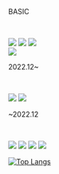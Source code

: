 

<p>BASIC</p>
<br />

<a><img src="https://img.shields.io/badge/-JavaScript-%23F7DF1E?style=flat-square&logo=JavaScript&logoColor=white"/></a>
<a><img src="https://img.shields.io/npm/types/typescript?label=%20&style=flat-square&logo=TypeScript&logoColor=white"/></a>
<a><img src="https://img.shields.io/badge/-NodeJS-%236CA25E?style=flat-square&logo=Node.js&logoColor=white"/></a>
<br />
<a><img src="https://img.shields.io/badge/-AWS-%23232F3E?style=flat-square&logo=Amazon AWS&logoColor=white"/></a>

<p>2022.12~</p>
<br />

<a><img src="https://img.shields.io/badge/-Nest-%23D6204A?style=flat-square&logo=NestJS&logoColor=white"/></a>
<a><img src="https://img.shields.io/badge/-svelte-%23FF3E00?style=flat-square&logo=Svelte&logoColor=white"/></a>

<p>~2022.12</p>
<br/>

<a><img src="https://img.shields.io/badge/-React-%2361DAFB?style=flat-square&logo=React&logoColor=white"/></a>
<a><img src="https://img.shields.io/badge/-Java-%23007396?style=flat-square&logo=Java&logoColor=white"/></a>
<a><img src="https://img.shields.io/badge/-Spring-%236DB33F?style=flat-square&logo=Spring&logoColor=white"/></a>
<a><img src="https://img.shields.io/badge/-JPA-%236DB33F?style=flat-square"/></a>

[![Top Langs](https://github-readme-stats.vercel.app/api/top-langs/?username=cogito1016&langs_count=8&layout=compact&exclude_repo=hello-world,Java-using-GUI,Adapting-C-,Java-using-gui-2-,Java-study-using-git-hub,BigData_CarAccident,NodeJS_Tutorial,coreJava_XML,DataVirtualization,Node-DB-,Auction_CloneCoding,JavaScript_tutorial,Arduino_Study,php_projects)](https://github.com/anuraghazra/github-readme-stats)

<!--
**cogito1016/cogito1016** is a ✨ _special_ ✨ repository because its `README.md` (this file) appears on your GitHub profile.

Here are some ideas to get you started:

- 🔭 I’m currently working on ...
- 🌱 I’m currently learning ...
- 👯 I’m looking to collaborate on ...
- 🤔 I’m looking for help with ...
- 💬 Ask me about ...
- 📫 How to reach me: ...
- 😄 Pronouns: ...
- ⚡ Fun fact: ...
-->
